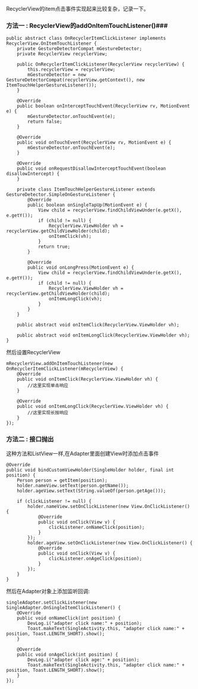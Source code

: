 RecyclerView的item点击事件实现起来比较复杂，记录一下。

### 方法一 : RecyclerView的addOnItemTouchListener()###

	public abstract class OnRecyclerItemClickListener implements RecyclerView.OnItemTouchListener {
		private GestureDetectorCompat mGestureDetector;
    	private RecyclerView recyclerView;

	    public OnRecyclerItemClickListener(RecyclerView recyclerView) {
	        this.recyclerView = recyclerView;
	        mGestureDetector = new GestureDetectorCompat(recyclerView.getContext(), new ItemTouchHelperGestureListener());
	    }

	    @Override
	    public boolean onInterceptTouchEvent(RecyclerView rv, MotionEvent e) {
	        mGestureDetector.onTouchEvent(e);
	        return false;
	    }
	
	    @Override
	    public void onTouchEvent(RecyclerView rv, MotionEvent e) {
	        mGestureDetector.onTouchEvent(e);
	    }
	
	    @Override
	    public void onRequestDisallowInterceptTouchEvent(boolean disallowIntercept) {
	    }
	
	    private class ItemTouchHelperGestureListener extends GestureDetector.SimpleOnGestureListener {
	        @Override
	        public boolean onSingleTapUp(MotionEvent e) {
	            View child = recyclerView.findChildViewUnder(e.getX(), e.getY());
	            if (child != null) {
	                RecyclerView.ViewHolder vh = recyclerView.getChildViewHolder(child);
	                onItemClick(vh);
	            }
	            return true;
	        }
	
	        @Override
	        public void onLongPress(MotionEvent e) {
	            View child = recyclerView.findChildViewUnder(e.getX(), e.getY());
	            if (child != null) {
	                RecyclerView.ViewHolder vh = recyclerView.getChildViewHolder(child);
	                onItemLongClick(vh);
	            }
	        }
	    }
	
	    public abstract void onItemClick(RecyclerView.ViewHolder vh);
	
	    public abstract void onItemLongClick(RecyclerView.ViewHolder vh);
	}
然后设置RecyclerView

    mRecyclerView.addOnItemTouchListener(new OnRecyclerItemClickListener(mRecyclerView) {
        @Override
        public void onItemClick(RecyclerView.ViewHolder vh) {
            //这里实现单击响应
        }

        @Override
        public void onItemLongClick(RecyclerView.ViewHolder vh) {
			//这里实现长按响应
        }
    });

### 方法二 : 接口抛出 ###
这种方法和ListView一样,在Adapter里面创建View时添加点击事件

	@Override
	public void bindCustomViewHolder(SingleHolder holder, final int position) {
	    Person person = getItem(position);
	    holder.nameView.setText(person.getName());
	    holder.ageView.setText(String.valueOf(person.getAge()));
	 
	    if (clickListener != null) {
	        holder.nameView.setOnClickListener(new View.OnClickListener() {
	            @Override
	            public void onClick(View v) {
	                clickListener.onNameClick(position);
	            }
	        });
	        holder.ageView.setOnClickListener(new View.OnClickListener() {
	            @Override
	            public void onClick(View v) {
	                clickListener.onAgeClick(position);
	            }
	        });
	    }
	}
然后在Adapter对象上添加监听回调:

	singleAdapter.setClickListener(new SingleAdapter.OnSingleItemClickListener() {
	    @Override
	    public void onNameClick(int position) {
	        DevLog.i("adapter click name:" + position);
	        Toast.makeText(SingleActivity.this, "adapter click name:" + position, Toast.LENGTH_SHORT).show();
	    }
	 
	    @Override
	    public void onAgeClick(int position) {
	        DevLog.i("adapter click age:" + position);
	        Toast.makeText(SingleActivity.this, "adapter click name:" + position, Toast.LENGTH_SHORT).show();
	    }
	});